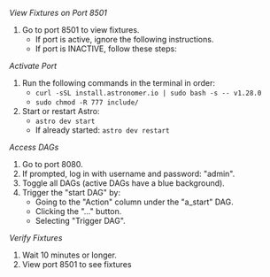 *View Fixtures on Port 8501*

1. Go to port 8501 to view fixtures.
    - If port is active, ignore the following instructions.
    - If port is INACTIVE, follow these steps:

*Activate Port*

1. Run the following commands in the terminal in order:
    - `curl -sSL install.astronomer.io | sudo bash -s -- v1.28.0`
    - `sudo chmod -R 777 include/`
2. Start or restart Astro:
    -  `astro dev start`
    - If already started: `astro dev restart`

*Access DAGs*

1. Go to port 8080.
2. If prompted, log in with username and password: "admin".
3. Toggle all DAGs (active DAGs have a blue background).
4. Trigger the "start DAG" by:
    - Going to the "Action" column under the "a_start" DAG.
    - Clicking the "..." button.
    - Selecting "Trigger DAG".

*Verify Fixtures*

1. Wait 10 minutes or longer.
2. View port 8501 to see fixtures